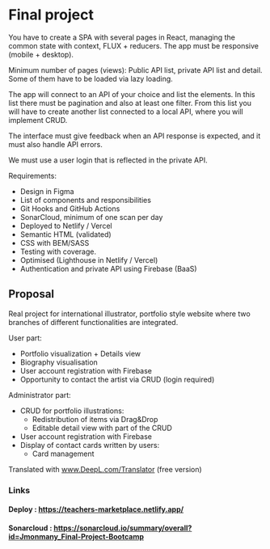 # Final project

You have to create a SPA with several pages in React, managing the common state with context, FLUX + reducers. The app must be responsive (mobile + desktop).

Minimum number of pages (views): Public API list, private API list and detail. Some of them have to be loaded via lazy loading.

The app will connect to an API of your choice and list the elements. In this list there must be pagination and also at least one filter. From this list you will have to create another list connected to a local API, where you will implement CRUD.

The interface must give feedback when an API response is expected, and it must also handle API errors.

We must use a user login that is reflected in the private API.

Requirements:

-   Design in Figma
-   List of components and responsibilities
-   Git Hooks and GitHub Actions
-   SonarCloud, minimum of one scan per day
-   Deployed to Netlify / Vercel
-   Semantic HTML (validated)
-   CSS with BEM/SASS
-   Testing with coverage.
-   Optimised (Lighthouse in Netlify / Vercel)
-   Authentication and private API using Firebase (BaaS)

## Proposal

Real project for international illustrator, portfolio style website where two branches of different functionalities are integrated.

User part:

-   Portfolio visualization + Details view
-   Biography visualisation
-   User account registration with Firebase
-   Opportunity to contact the artist via CRUD (login required)

Administrator part:

-   CRUD for portfolio illustrations:
    -   Redistribution of items via Drag&Drop
    -   Editable detail view with part of the CRUD
-   User account registration with Firebase
-   Display of contact cards written by users:
    -   Card management

Translated with www.DeepL.com/Translator (free version)

### Links

#### Deploy : https://teachers-marketplace.netlify.app/

#### Sonarcloud : https://sonarcloud.io/summary/overall?id=Jmonmany_Final-Project-Bootcamp
